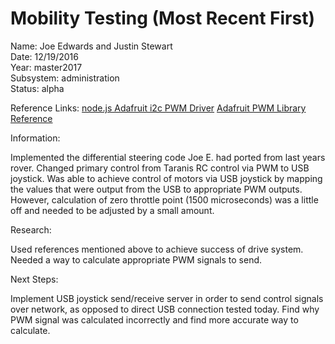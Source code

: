 # Mobility Testing (Most Recent First)

Name: Joe Edwards and Justin Stewart  
Date: 12/19/2016  
Year: master2017  
Subsystem: administration  
Status: alpha  

Reference Links: 
[node.js Adafruit i2c PWM Driver](https://github.com/kaosat-dev/adafruit-i2c-pwm-driver)
[Adafruit PWM Library Reference](https://learn.adafruit.com/adafruit-16-channel-pwm-servo-hat-for-raspberry-pi/library-reference)


Information:

Implemented the differential steering code Joe E. had ported from last years rover. Changed primary control from
Taranis RC control via PWM to USB joystick. Was able to achieve control of motors via USB joystick by mapping the values
that were output from the USB to appropriate PWM outputs. However, calculation of zero throttle point (1500 microseconds) 
was a little off and needed to be adjusted by a small amount. 

Research: 

Used references mentioned above to achieve success of drive system. Needed a way to calculate appropriate PWM signals to send.

Next Steps:

Implement USB joystick send/receive server in order to send control signals over network, as opposed to direct USB connection
tested today. Find why PWM signal was calculated incorrectly and find more accurate way to calculate. 


